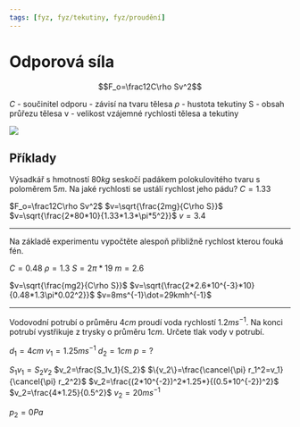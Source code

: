 ```yaml
---
tags: [fyz, fyz/tekutiny, fyz/proudění]
---
```

# Odporová síla

$$F_o=\frac12C\rho Sv^2$$

$C$ - součinitel odporu - závisí na tvaru tělesa
$\rho$ - hustota tekutiny
S - obsah průřezu tělesa
v - velikost vzájemné rychlosti tělesa a tekutiny

![](Pasted%20image%2020221129120128.png)


## Příklady

Výsadkář s hmotností $80kg$ seskočí padákem polokulovitého tvaru s poloměrem $5m$.
Na jaké rychlosti se ustálí rychlost jeho pádu?
$C=1.33$

$F_o=\frac12C\rho Sv^2$
$v=\sqrt{\frac{2mg}{C\rho S}}$
$v=\sqrt{\frac{2*80*10}{1.33*1.3*\pi*5^2}}$
$v=3.4$

---

Na základě experimentu vypočtěte alespoň přibližně rychlost kterou fouká fén.

$C=0.48$
$\rho=1.3$
$S=2\pi*19$
$m=2.6$

$v=\sqrt{\frac{mg2}{C\rho S}}$
$v=\sqrt{\frac{2*2.6*10^{-3}*10}{0.48*1.3\pi*0.02^2}}$
$v=8ms^{-1}\dot=29kmh^{-1}$


---

Vodovodní potrubí o průměru $4cm$ proudí voda rychlostí $1.2ms^{-1}$. Na konci potrubí vystřikuje z trysky o průměru $1cm$. Určete tlak vody v potrubí.

$d_1=4cm$
$v_1=1.25ms^{-1}$
$d_2=1cm$
$p=?$

$S_1v_1=S_2v_2$
$v_2=\frac{S_1v_1}{S_2}$
$\{v_2\}=\frac{\cancel{\pi} r_1^2=v_1}{\cancel{\pi} r_2^2}$
$v_2=\frac{(2*10^{-2})^2*1.25*}{(0.5*10^{-2})^2}$
$v_2=\frac{4*1.25}{0.5^2}$
$v_2=20ms^{-1}$

$p_2=0Pa$
